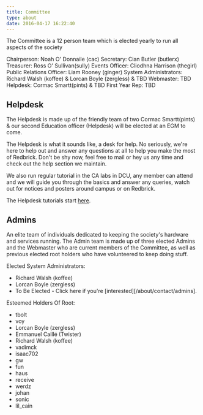 ```yaml
---
title: Committee
type: about
date: 2016-04-17 16:22:40
---
```


The Committee is a 12 person team which is elected yearly to run all aspects of
the society

Chairperson:  Noah O' Donnaile (cac)
Secretary:  Cian Butler (butlerx)
Treasurer: Ross O' Sullivan(sully)
Events Officer: Cliodhna Harrison (thegirl)
Public Relations Officer: Liam Rooney (ginger)
System Administrators: Richard Walsh (koffee) & Lorcan Boyle (zergless) & TBD
Webmaster: TBD
Helpdesk: Cormac Smartt(pints) & TBD
First Year Rep: TBD

## Helpdesk
The Helpdesk is made up of the friendly team of two Cormac Smartt(pints) & our
second Education officer (Helpdesk) will be elected at an EGM to come.

The Helpdesk is what it sounds like, a desk for help. No seriously, we're here
to help out and answer any questions at all to help you make the most of
Redbrick. Don't be shy now, feel free to mail or hey us any time and check out
the help section we maintain.

We also run regular tutorial in the CA labs in DCU, any member can attend and we
will guide you through the basics and answer any queries, watch out for notices
and posters around campus or on Redbrick.

The Helpdesk tutorials start [here](http://wiki.redbrick.dcu.ie/mw/Helpdesk).

## Admins
An elite team of individuals dedicated to keeping the society's hardware and
services running. The Admin team is made up of three elected Admins and the
Webmaster who are current members of the Committee, as well as previous elected
root holders who have volunteered to keep doing stuff.

Elected System Administrators:
- Richard Walsh (koffee)
-  Lorcan Boyle (zergless)
-  To Be Elected - Click here if you're [interested][/about/contact/admins].

Esteemed Holders Of Root:
-  tbolt
-  voy
-  Lorcan Boyle (zergless)
-  Emmanuel Caillé (Twister)
-  Richard Walsh (koffee)
-  vadimck
-  isaac702
-  gw
-  fun
-  haus
-  receive
-  werdz
-  johan
-  sonic
-  lil_cain
